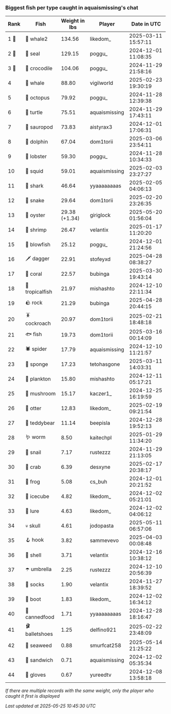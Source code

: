 ### Biggest fish per type caught in aquaismissing's chat
| Rank | Fish | Weight in lbs | Player | Date in UTC |
|------|--------|-----------|---------|------|
| 1 🥇  | 🐋 whale2 | 134.56 | likedom_ | 2025-03-11 15:57:11 |
| 2 🥈  | 🦭 seal | 129.15 | poggu_ | 2024-12-01 11:08:35 |
| 3 🥉  | 🐊 crocodile | 104.06 | poggu_ | 2024-11-29 21:58:16 |
| 4  | 🐳 whale | 88.80 | vigilworld | 2025-02-23 19:30:19 |
| 5  | 🐙 octopus | 79.92 | poggu_ | 2024-11-28 12:39:38 |
| 6  | 🐢 turtle | 75.51 | aquaismissing | 2024-11-29 17:43:11 |
| 7  | 🦕 sauropod | 73.83 | aistyrax3 | 2024-12-01 17:06:31 |
| 8  | 🐬 dolphin | 67.04 | dom1torii | 2025-03-06 23:54:11 |
| 9  | 🦞 lobster | 59.30 | poggu_ | 2024-11-28 10:34:33 |
| 10  | 🦑 squid | 59.01 | aquaismissing | 2025-02-03 23:27:27 |
| 11  | 🦈 shark | 46.64 | yyaaaaaaaas | 2025-02-05 04:06:13 |
| 12  | 🐍 snake | 29.64 | dom1torii | 2025-02-20 23:26:35 |
| 13  | 🦪 oyster | 29.38 (+1.34) | giriglock | 2025-05-20 01:56:04 |
| 14  | 🦐 shrimp | 26.47 | velantix | 2025-01-17 11:20:20 |
| 15  | 🐡 blowfish | 25.12 | poggu_ | 2024-12-01 21:24:56 |
| 16  | 🗡️ dagger | 22.91 | stofeyxd | 2025-04-28 08:38:27 |
| 17  | 🪸 coral | 22.57 | bubinga | 2025-03-30 19:43:14 |
| 18  | 🐠 tropicalfish | 21.97 | mishashto | 2024-12-10 22:11:34 |
| 19  | 🪨 rock | 21.29 | bubinga | 2025-04-28 20:44:15 |
| 20  | 🪳 cockroach | 20.97 | dom1torii | 2025-02-21 18:48:18 |
| 21  | 🐟 fish | 19.73 | dom1torii | 2025-03-16 00:14:09 |
| 22  | 🕷️ spider | 17.79 | aquaismissing | 2024-12-10 11:21:57 |
| 23  | 🧽 sponge | 17.23 | tetohasgone | 2025-03-11 14:03:31 |
| 24  | 🦠 plankton | 15.80 | mishashto | 2024-12-11 05:17:21 |
| 25  | 🍄 mushroom | 15.17 | kaczer1_ | 2024-12-25 16:19:59 |
| 26  | 🦦 otter | 12.83 | likedom_ | 2025-02-19 09:21:54 |
| 27  | 🧸 teddybear | 11.14 | beepisla | 2024-12-28 19:52:13 |
| 28  | 🪱 worm | 8.50 | kaitechpl | 2025-01-29 11:34:20 |
| 29  | 🐌 snail | 7.17 | rustezzz | 2024-11-29 21:13:05 |
| 30  | 🦀 crab | 6.39 | desxyne | 2025-02-17 20:38:17 |
| 31  | 🐸 frog | 5.08 | cs_buh | 2024-12-01 20:21:52 |
| 32  | 🧊 icecube | 4.82 | likedom_ | 2024-12-02 05:21:01 |
| 33  | 🎏 lure | 4.63 | likedom_ | 2024-12-02 04:06:12 |
| 34  | 💀 skull | 4.61 | jodopasta | 2025-05-11 06:57:06 |
| 35  | 🪝 hook | 3.82 | sammevevo | 2025-04-03 00:08:48 |
| 36  | 🐚 shell | 3.71 | velantix | 2024-12-16 10:38:12 |
| 37  | ☂️ umbrella | 2.25 | rustezzz | 2024-12-10 20:56:39 |
| 38  | 🧦 socks | 1.90 | velantix | 2024-11-27 18:39:52 |
| 39  | 👢 boot | 1.83 | likedom_ | 2024-12-02 16:34:12 |
| 40  | 🥫 cannedfood | 1.71 | yyaaaaaaaas | 2024-12-28 18:16:47 |
| 41  | 🩰 balletshoes | 1.25 | delfino921 | 2025-02-22 23:48:09 |
| 42  | 🌿 seaweed | 0.88 | smurfcat258 | 2025-05-14 21:25:22 |
| 43  | 🥪 sandwich | 0.71 | aquaismissing | 2024-12-02 05:35:34 |
| 44  | 🧤 gloves | 0.67 | yureedtv | 2024-12-08 13:58:18 |

_If there are multiple records with the same weight, only the player who caught it first is displayed_

_Last updated at 2025-05-25 10:45:30 UTC_